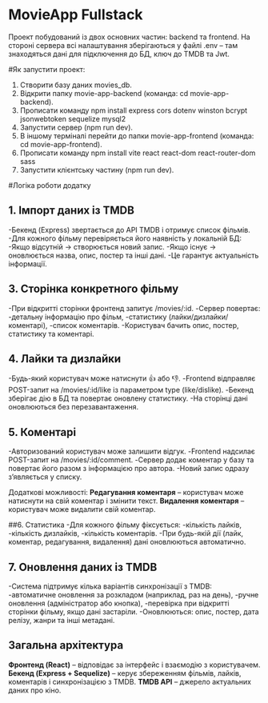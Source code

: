 # MovieApp Fullstack

Проект побудований із двох основних частин: backend та frontend.
На стороні сервера всі налаштування зберігаються у файлі .env – там знаходяться дані для підключення до БД, ключ до TMDB та Jwt.

#Як запустити проект:
  1. Створити базу даних movies_db.
  2. Відкрити папку movie-app-backend (команда: cd movie-app-backend).
  3. Прописати команду npm install express cors dotenv winston bcrypt jsonwebtoken sequelize mysql2
  4. Запустити сервер (npm run dev).
  5. В іншому терміналі перейти до папки movie-app-frontend (команда: cd movie-app-frontend).
  6. Прописати команду npm install vite react react-dom react-router-dom sass
  7. Запустити клієнтську частину (npm run dev).
     
#Логіка роботи додатку 

## 1. Імпорт даних із TMDB
-Бекенд (Express) звертається до API TMDB і отримує список фільмів.
-Для кожного фільму перевіряється його наявність у локальній БД:
    -Якщо відсутній → створюється новий запис.
    -Якщо існує → оновлюється назва, опис, постер та інші дані.
-Це гарантує актуальність інформації.

## 3. Сторінка конкретного фільму
-При відкритті сторінки фронтенд запитує /movies/:id.
-Сервер повертає:
    -детальну інформацію про фільм,
    -статистику (лайки/дизлайки/коментарі),
    -список коментарів.
-Користувач бачить опис, постер, статистику та коментарі.

## 4. Лайки та дизлайки
-Будь-який користувач може натиснути 👍 або 👎.
-Frontend відправляє POST-запит на /movies/:id/like із параметром type (like/dislike).
-Бекенд зберігає дію в БД та повертає оновлену статистику.
-На сторінці дані оновлюються без перезавантаження.

## 5. Коментарі
-Авторизований користувач може залишити відгук.
-Frontend надсилає POST-запит на /movies/:id/comment.
-Сервер додає коментар у базу та повертає його разом з інформацією про автора.
-Новий запис одразу з’являється у списку.

Додаткові можливості:
  **Редагування коментаря** – користувач може натиснути на свій коментар і змінити текст.
  **Видалення коментаря** – користувач може видалити свій коментар.

##6. Статистика
-Для кожного фільму фіксується:
    -кількість лайків,
    -кількість дизлайків,
    -кількість коментарів.
-При будь-якій дії (лайк, коментар, редагування, видалення) дані оновлюються автоматично.

## 7. Оновлення даних із TMDB

-Система підтримує кілька варіантів синхронізації з TMDB:
    -автоматичне оновлення за розкладом (наприклад, раз на день),
    -ручне оновлення (адміністратор або кнопка),
    -перевірка при відкритті сторінки фільму, якщо дані застаріли.
-Оновлюються: опис, постер, дата релізу, жанри та інші метадані.

## Загальна архітектура

**Фронтенд (React)** – відповідає за інтерфейс і взаємодію з користувачем.
**Бекенд (Express + Sequelize)** – керує збереженням фільмів, лайків, коментарів і синхронізацією з TMDB.
**TMDB API** – джерело актуальних даних про кіно.
